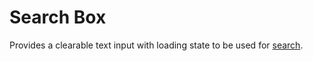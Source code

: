 # Search Box

Provides a clearable text input with loading state to be used for [search](https://design.gitlab.com/components/search).
